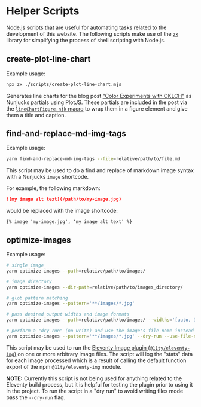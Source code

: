 # Helper Scripts

Node.js scripts that are useful for automating tasks related to the development of this website. The following scripts make use of the [`zx`](https://google.github.io/zx/) library for simplifying the process of shell scripting with Node.js.

## create-plot-line-chart

Example usage:

```bash
npx zx ./scripts/create-plot-line-chart.mjs
```

Generates line charts for the blog post ["Color Experiments with OKLCH"](../content/blog/2024-09-01-color-experiments-with-oklch.md) as Nunjucks partials using PlotJS. These partials are included in the post via the [`lineChartFigure.njk` macro](../_includes/components/blog-posts/color-experiments-oklch/lineChartFigure.njk) to wrap them in a figure element and give them a title and caption.

## find-and-replace-md-img-tags

Example usage:

```bash
yarn find-and-replace-md-img-tags --file=relative/path/to/file.md
```

This script may be used to do a find and replace of markdown image syntax with a Nunjucks `image` shortcode.

For example, the following markdown:

```md
![my image alt text](/path/to/my-image.jpg)
```

would be replaced with the image shortcode:

```
{% image 'my-image.jpg', 'my image alt text' %}
```

## optimize-images

Example usage:

```bash
# single image
yarn optimize-images --path=relative/path/to/images/

# image directory
yarn optimize-images --dir-path=relative/path/to/images_directory/

# glob pattern matching
yarn optimize-images --pattern='**/images/*.jpg'

# pass desired output widths and image formats
yarn optimize-images --path=relative/path/to/images/ --widths='[auto, 300]' --formats='[.webp,.jpg,.png]'

# perform a "dry-run" (no write) and use the image's file name instead of a hash
yarn optimize-images --pattern='**/images/*.jpg' --dry-run --use-file-name
```

This script may be used to run the [Eleventy Image plugin (`@11ty/eleventy-img`)](https://www.11ty.dev/docs/plugins/image/) on one or more arbitrary image files. The script will log the "stats" data for each image processed which is a result of calling the default function export of the npm `@11ty/eleventy-img` module.

**NOTE:** Currently this script is not being used for anything related to the Eleventy build process, but it is helpful for testing the plugin prior to using it in the project. To run the script in a "dry run" to avoid writing files mode pass the `--dry-run` flag.
